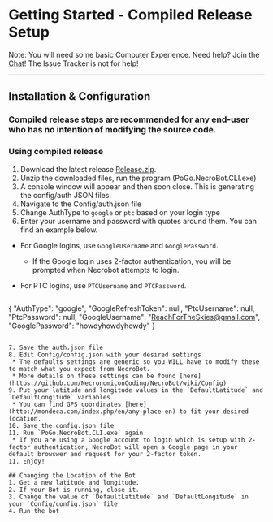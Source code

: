 # Getting Started - Compiled Release Setup
Note: You will need some basic Computer Experience.
Need help? Join the [Chat](https://github.com/NecronomiconCoding/NecroBot/wiki/Chat-&-Rules#chatting-using-discord)! The Issue Tracker is not for help!

***
## Installation & Configuration

### Compiled release steps are recommended for any end-user who has no intention of modifying the source code.


### Using compiled release
1. Download the latest release [Release.zip](https://github.com/NecronomiconCoding/NecroBot/releases).
2. Unzip the downloaded files, run the program (PoGo.NecroBot.CLI.exe)
3. A console window will appear and then soon close. This is generating the config/auth JSON files.
4. Navigate to the Config/auth.json file
5. Change AuthType to `google` or `ptc` based on your login type
6. Enter your username and password with quotes around them. You can find an example below.
 * For Google logins, use `GoogleUsername` and `GooglePassword`.
   - If the Google login uses 2-factor authentication, you will be prompted when Necrobot attempts to login.
 * For PTC logins, use `PTCUsername` and `PTCPassword`.

     ```JSON
{
  "AuthType": "google",
  "GoogleRefreshToken": null,
  "PtcUsername": null,
  "PtcPassword": null,
  "GoogleUsername": "ReachForTheSkies@gmail.com",
  "GooglePassword": "howdyhowdyhowdy"
}
```

7. Save the auth.json file
8. Edit Config/config.json with your desired settings
 * The defaults settings are generic so you WILL have to modify these to match what you expect from NecroBot.
 * More details on these settings can be found [here](https://github.com/NecronomiconCoding/NecroBot/wiki/Config)
9. Put your latitude and longitude values in the `DefaultLatitude` and `DefaultLongitude` variables 
 * You can find GPS coordinates [here](http://mondeca.com/index.php/en/any-place-en) to fit your desired location.
10. Save the config.json file
11. Run `PoGo.NecroBot.CLI.exe` again
 * If you are using a Google account to login which is setup with 2-factor authentication, NecroBot will open a Google page in your default browswer and request for your 2-factor token.
11. Enjoy!

## Changing the Location of the Bot
1. Get a new latitude and longitude.
2. If your Bot is running, close it.
3. Change the value of `DefaultLatitude` and `DefaultLongitude` in your `Config/config.json` file
4. Run the bot
